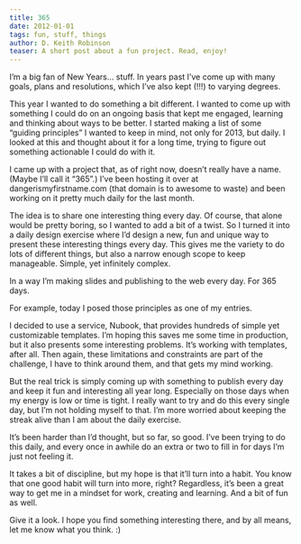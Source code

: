 ```yaml
---
title: 365
date: 2012-01-01
tags: fun, stuff, things
author: D. Keith Robinson
teaser: A short post about a fun project. Read, enjoy!
---
```


I’m a big fan of New Years… stuff. In years past I’ve come up with many goals, plans and resolutions, which I’ve also kept (!!!) to varying degrees.

This year I wanted to do something a bit different. I wanted to come up with something I could do on an ongoing basis that kept me engaged, learning and thinking about ways to be better. I started making a list of some “guiding principles” I wanted to keep in mind, not only for 2013, but daily. I looked at this and thought about it for a long time, trying to figure out something actionable I could do with it.

I came up with a project that, as of right now, doesn’t really have a name. (Maybe I’ll call it “365”.) I’ve been hosting it over at dangerismyfirstname.com (that domain is to awesome to waste) and been working on it pretty much daily for the last month.

The idea is to share one interesting thing every day. Of course, that alone would be pretty boring, so I wanted to add a bit of a twist. So I turned it into a daily design exercise where I’d design a new, fun and unique way to present these interesting things every day. This gives me the variety to do lots of different things, but also a narrow enough scope to keep manageable. Simple, yet infinitely complex.

In a way I’m making slides and publishing to the web every day. For 365 days.

For example, today I posed those principles as one of my entries.

I decided to use a service, Nubook, that provides hundreds of simple yet customizable templates. I’m hoping this saves me some time in production, but it also presents some interesting problems. It’s working with templates, after all. Then again, these limitations and constraints are part of the challenge, I have to think around them, and that gets my mind working.

But the real trick is simply coming up with something to publish every day and keep it fun and interesting all year long. Especially on those days when my energy is low or time is tight. I really want to try and do this every single day, but I’m not holding myself to that. I’m more worried about keeping the streak alive than I am about the daily exercise.

It’s been harder than I’d thought, but so far, so good. I’ve been trying to do this daily, and every once in awhile do an extra or two to fill in for days I’m just not feeling it.

It takes a bit of discipline, but my hope is that it’ll turn into a habit. You know that one good habit will turn into more, right? Regardless, it’s been a great way to get me in a mindset for work, creating and learning. And a bit of fun as well.

Give it a look. I hope you find something interesting there, and by all means, let me know what you think. :)
